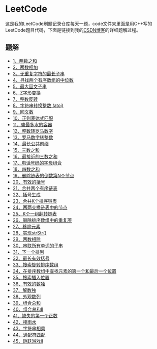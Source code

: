 # LeetCode
这是我的LeetCode刷题记录仓库每天一题，code文件夹里面是用C++写的LeetCode题目代码，下面是链接到我的[CSDN博客](https://blog.csdn.net/revendell/category_9400836.html)的详细题解过程。
## 题解
- [1、两数之和](https://blog.csdn.net/Revendell/article/details/103226344)<br>
- [2、两数相加](https://blog.csdn.net/Revendell/article/details/103230049)<br>
- [3、无重复字符的最长子串](https://blog.csdn.net/Revendell/article/details/103244573)<br>
- [4、寻找两个有序数组的中位数](https://blog.csdn.net/Revendell/article/details/103256310)<br>
- [5、最大回文子串](https://blog.csdn.net/Revendell/article/details/103300317)<br>
- [6、Z字形变换](https://blog.csdn.net/Revendell/article/details/103316424)<br>
- [7、整数反转](https://blog.csdn.net/Revendell/article/details/103316543)<br>
- [8、字符串转换整数 (atoi)](https://blog.csdn.net/Revendell/article/details/103335773)<br>
- [9、回文数](https://blog.csdn.net/Revendell/article/details/103336726)<br>
- [10、正则表达式匹配](https://blog.csdn.net/Revendell/article/details/103394816)<br>
- [11、盛最多水的容器](https://blog.csdn.net/Revendell/article/details/103357034)<br>
- [12、整数转罗马数字](https://blog.csdn.net/Revendell/article/details/103398130)<br>
- [13、罗马数字转整数](https://blog.csdn.net/Revendell/article/details/103406765)<br>
- [14、最长公共前缀](https://blog.csdn.net/Revendell/article/details/103408606)<br>
- [15、三数之和](https://blog.csdn.net/Revendell/article/details/103424913)<br>
- [16、最接近的三数之和](https://blog.csdn.net/Revendell/article/details/103428117)<br>
- [17、电话号码的字母组合](https://blog.csdn.net/Revendell/article/details/103450593)<br>
- [18、四数之和](https://blog.csdn.net/Revendell/article/details/103438442)<br>
- [19、删除链表的倒数第N个节点](https://blog.csdn.net/Revendell/article/details/103444927)<br>
- [20、有效的括号](https://blog.csdn.net/Revendell/article/details/103446886)<br>
- [21、合并两个有序链表](https://blog.csdn.net/Revendell/article/details/103460468)<br>
- [22、括号生成](https://blog.csdn.net/Revendell/article/details/103468918)<br>
- [23、合并K个排序链表](https://blog.csdn.net/Revendell/article/details/103482864)<br>
- [24、两两交换链表中的节点](https://blog.csdn.net/Revendell/article/details/103500685)<br>
- [25、K个一组翻转链表](https://blog.csdn.net/Revendell/article/details/103509921)<br>
- [26、删除排序数组中的重复项](https://blog.csdn.net/Revendell/article/details/103527479)<br>
- [27、移除元素](https://blog.csdn.net/Revendell/article/details/103537223)<br>
- [28、实现strStr()](https://blog.csdn.net/Revendell/article/details/103563947)<br>
- [29、两数相除](https://blog.csdn.net/Revendell/article/details/103579888)<br>
- [30、串联所有单词的子串](https://blog.csdn.net/Revendell/article/details/104981146)<br>
- [31、下一个排列](https://blog.csdn.net/Revendell/article/details/105001888)<br>
- [32、最长有效括号](https://blog.csdn.net/Revendell/article/details/105011706)<br>
- [33、搜索旋转排序数组](https://blog.csdn.net/Revendell/article/details/105028452)<br>
- [34、在排序数组中查找元素的第一个和最后一个位置](https://blog.csdn.net/Revendell/article/details/105049053)<br>
- [35、搜索插入位置](https://blog.csdn.net/Revendell/article/details/103958788)<br>
- [36、有效的数独](https://blog.csdn.net/Revendell/article/details/105074042)<br>
- [37、解数独](https://blog.csdn.net/Revendell/article/details/105102064)<br>
- [38、外观数列](https://blog.csdn.net/Revendell/article/details/105118505)<br>
- [39、组合总和](https://blog.csdn.net/Revendell/article/details/105125318)<br>
- [40、组合总和II](https://blog.csdn.net/Revendell/article/details/105153930)<br>
- [41、缺失的第一个正数](https://blog.csdn.net/Revendell/article/details/105165285)<br>
- [42、接雨水](https://blog.csdn.net/Revendell/article/details/105172091)<br>
- [43、字符串相乘](https://blog.csdn.net/Revendell/article/details/105182535)<br>
- [44、通配符匹配](https://blog.csdn.net/Revendell/article/details/105208661)<br>
- [45、跳跃游戏II](https://blog.csdn.net/Revendell/article/details/105225173)<br>
